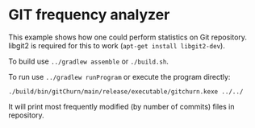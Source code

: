 # GIT frequency analyzer

This example shows how one could perform statistics on Git repository.
libgit2 is required for this to work (`apt-get install libgit2-dev`).

To build use `../gradlew assemble` or `./build.sh`.

To run use `../gradlew runProgram` or execute the program directly:

    ./build/bin/gitChurn/main/release/executable/gitchurn.kexe ../../

It will print most frequently modified (by number of commits) files in repository.
